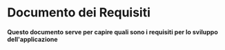 # Documento dei Requisiti
#### Questo documento serve per capire quali sono i requisiti per lo sviluppo dell'applicazione 
